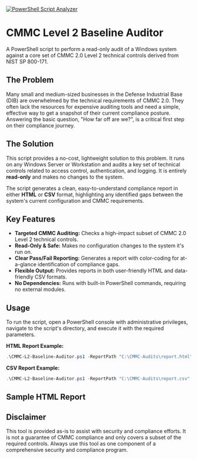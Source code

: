 [![PowerShell Script Analyzer](https://github.com/CainLabs/CMMC-L2-Baseline-Auditor/actions/workflows/lint.yml/badge.svg)](https://github.com/CainLabs/CMMC-L2-Baseline-Auditor/actions/workflows/lint.yml)

# CMMC Level 2 Baseline Auditor

A PowerShell script to perform a read-only audit of a Windows system against a core set of CMMC 2.0 Level 2 technical controls derived from NIST SP 800-171.

## The Problem

Many small and medium-sized businesses in the Defense Industrial Base (DIB) are overwhelmed by the technical requirements of CMMC 2.0. They often lack the resources for expensive auditing tools and need a simple, effective way to get a snapshot of their current compliance posture. Answering the basic question, "How far off are we?", is a critical first step on their compliance journey.

## The Solution

This script provides a no-cost, lightweight solution to this problem. It runs on any Windows Server or Workstation and audits a key set of technical controls related to access control, authentication, and logging. It is entirely **read-only** and makes no changes to the system.

The script generates a clean, easy-to-understand compliance report in either **HTML** or **CSV** format, highlighting any identified gaps between the system's current configuration and CMMC requirements.

## Key Features

* **Targeted CMMC Auditing:** Checks a high-impact subset of CMMC 2.0 Level 2 technical controls.
* **Read-Only & Safe:** Makes no configuration changes to the system it's run on.
* **Clear Pass/Fail Reporting:** Generates a report with color-coding for at-a-glance identification of compliance gaps.
* **Flexible Output:** Provides reports in both user-friendly HTML and data-friendly CSV formats.
* **No Dependencies:** Runs with built-in PowerShell commands, requiring no external modules.

## Usage

To run the script, open a PowerShell console with administrative privileges, navigate to the script's directory, and execute it with the required parameters.

**HTML Report Example:**
```powershell
.\CMMC-L2-Baseline-Auditor.ps1 -ReportPath "C:\CMMC-Audits\report.html" -Verbose
```

**CSV Report Example:**
```powershell
.\CMMC-L2-Baseline-Auditor.ps1 -ReportPath "C:\CMMC-Audits\report.csv" -Format CSV
```

## Sample HTML Report



## Disclaimer

This tool is provided as-is to assist with security and compliance efforts. It is not a guarantee of CMMC compliance and only covers a subset of the required controls. Always use this tool as one component of a comprehensive security and compliance program.
